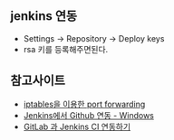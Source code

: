 ## jenkins 연동
- Settings -> Repository -> Deploy keys  
- rsa 키를 등록해주면된다.

## 참고사이트
- [iptables을 이용한 port forwarding](https://blog.asamaru.net/2016/03/18/iptables-port-forwarding/)
- [Jenkins에서 Github 연동 - Windows](https://teamsmiley.github.io/2017/05/07/jenkins-github/)
- [GitLab 과 Jenkins CI 연동하기](https://hreeman.tistory.com/m/121)